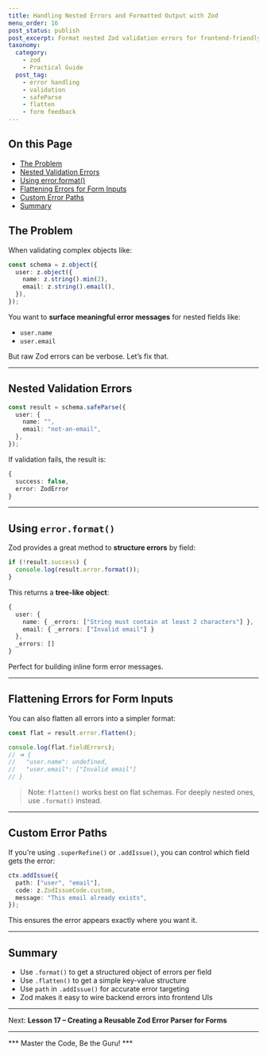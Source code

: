 ```yaml
---
title: Handling Nested Errors and Formatted Output with Zod
menu_order: 16
post_status: publish
post_excerpt: Format nested Zod validation errors for frontend-friendly feedback.
taxonomy:
  category:
    - zod
    - Practical Guide
  post_tag:
    - error handling
    - validation
    - safeParse
    - flatten
    - form feedback
---
```


<div class="toc" markdown="1">

## On this Page

- [The Problem](#the-problem)
- [Nested Validation Errors](#nested-validation-errors)
- [Using error.format()](#using-errorformat)
- [Flattening Errors for Form Inputs](#flattening-errors-for-form-inputs)
- [Custom Error Paths](#custom-error-paths)
- [Summary](#summary)

</div>

<div class="guru-main" markdown="1">

## The Problem

When validating complex objects like:

```ts
const schema = z.object({
  user: z.object({
    name: z.string().min(2),
    email: z.string().email(),
  }),
});
```

You want to **surface meaningful error messages** for nested fields like:
- `user.name`
- `user.email`

But raw Zod errors can be verbose. Let’s fix that.

---

## Nested Validation Errors

```ts
const result = schema.safeParse({
  user: {
    name: "",
    email: "not-an-email",
  },
});
```

If validation fails, the result is:

```ts
{
  success: false,
  error: ZodError
}
```

---

## Using `error.format()`

Zod provides a great method to **structure errors** by field:

```ts
if (!result.success) {
  console.log(result.error.format());
}
```

This returns a **tree-like object**:

```ts
{
  user: {
    name: { _errors: ["String must contain at least 2 characters"] },
    email: { _errors: ["Invalid email"] }
  },
  _errors: []
}
```

Perfect for building inline form error messages.

---

## Flattening Errors for Form Inputs

You can also flatten all errors into a simpler format:

```ts
const flat = result.error.flatten();

console.log(flat.fieldErrors);
// ➜ {
//   "user.name": undefined,
//   "user.email": ["Invalid email"]
// }
```

> Note: `flatten()` works best on flat schemas. For deeply nested ones, use `.format()` instead.

---

## Custom Error Paths

If you're using `.superRefine()` or `.addIssue()`, you can control which field gets the error:

```ts
ctx.addIssue({
  path: ["user", "email"],
  code: z.ZodIssueCode.custom,
  message: "This email already exists",
});
```

This ensures the error appears exactly where you want it.

---

## Summary

- Use `.format()` to get a structured object of errors per field
- Use `.flatten()` to get a simple key-value structure
- Use `path` in `.addIssue()` for accurate error targeting
- Zod makes it easy to wire backend errors into frontend UIs

---

Next: **Lesson 17 – Creating a Reusable Zod Error Parser for Forms**

---

*** Master the Code, Be the Guru! ***

</div>
